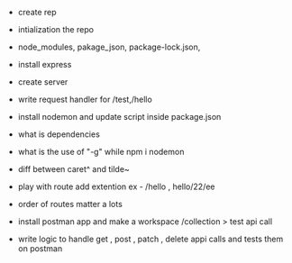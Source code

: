 - create rep 
- intialization the repo
- node_modules, pakage_json, package-lock.json, 
- install express 
- create server
- write request handler for /test,/hello
- install nodemon and update script inside package.json
- what is dependencies
- what is the use of  "-g" while npm i nodemon
- diff between caret^ and tilde~

- play with route add extention ex -  /hello , hello/22/ee
- order of routes matter a lots
- install postman app and make a workspace /collection > test api call 
- write logic to handle get , post , patch , delete appi calls and tests them on postman